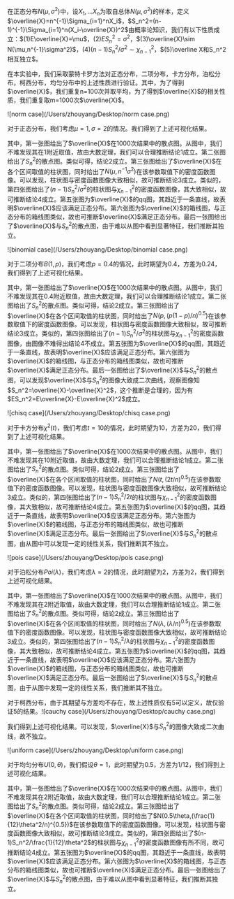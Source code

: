 在正态分布$N(\mu,\sigma^2)$中，设$X_1,...X_n$为取自总体$N(\mu,\sigma^2)$的样本，定义$\overline{X}=n^{-1}\Sigma_{i=1}^nX_i$，$S_n^2=(n-1)^{-1}\Sigma_{i=1}^n(X_i-\overline{X})^2$由概率论知识，我们有以下性质成立：$(1)E\overline{X}=\mu$，$(2)ES_n^2=\sigma^2$，$(3)\overline{X}\sim N(\mu,n^{-1}\sigma^2)$，$(4)(n-1)S_n^2/\sigma^2\sim \chi_{n-1}^2$，$(5)\overline X和S_n^2相互独立$。

在本实验中，我们采取蒙特卡罗方法对正态分布，二项分布，卡方分布，泊松分布，柯西分布，均匀分布中的上述性质进行验证。其中，为了得到$\overline{X}$，我们重复n=100次并取平均，为了得到$\overline{X}$的相关性质，我们重复取m=1000次$\overline{X}$。

![norm case](/Users/zhouyang/Desktop/norm case.png)

对于正态分布，我们考虑$\mu=1,\sigma=2$的情况。我们得到了上述可视化结果。

其中，第一张图给出了$\overline{X}$在1000次结果中的散点图。从图中，我们不难发现其在1附近取值，故由大数定理，我们可以合理推断结论1成立。第二张图给出了$S_n^2$的散点图。类似可得，结论2成立。第三张图给出了$\overline{X}$在各个区间取值的柱状图，同时给出了$N(\mu,n^{-1}\sigma^2)$在该参数取值下的密度函数图像。可以发现，柱状图与密度函数图像大致相似，故可推断结论3成立。类似的，第四张图给出了$(n-1)S_n^2/\sigma^2$的柱状图与$\chi^2_{n-1}$的密度函数图像，其大致相似，故可推断结论4成立。第五张图为$\overline{X}$的qq图，其趋近于一条直线，故表明$\overline{X}$应该满足正态分布。第六张图为$\overline{X}$的箱线图，与正态分布的箱线图类似，故也可推断$\overline{X}$满足正态分布。最后一张图给出了$\overline{X}$与$S_n^2$的散点图，由于难以从图中看到显著特征，我们推断其独立。

![binomial case](/Users/zhouyang/Desktop/binomial case.png)

对于二项分布$B(1,p)$，我们考虑$p=0.4$的情况，此时期望为0.4，方差为0.24，我们得到了上述可视化结果。

其中，第一张图给出了$\overline{X}$在1000次结果中的散点图。从图中，我们不难发现其在0.4附近取值，故由大数定理，我们可以合理推断结论1成立。第二张图给出了$S_n^2$的散点图。类似可得，结论2成立。第三张图给出了$\overline{X}$在各个区间取值的柱状图，同时给出了$N(p,(p(1-p)/n)^{0.5})$在该参数取值下的密度函数图像。可以发现，柱状图与密度函数图像大致相似，故可推断结论3成立。类似的，第四张图给出了$(n-1)S_n^2/\sigma^2$的柱状图与$\chi^2_{n-1}$的密度函数图像，由图像不难得出结论4不成立。第五张图为$\overline{X}$的qq图，其趋近于一条直线，故表明$\overline{X}$应该满足正态分布。第六张图为$\overline{X}$的箱线图，与正态分布的箱线图类似，故也可推断$\overline{X}$满足正态分布。最后一张图给出了$\overline{X}$与$S_n^2$的散点图，可以发现$\overline{X}$与$S_n^2$的图像大致成二次曲线，观察图像知$S_n^2=\overline{X}-\overline{X}^2$，这个推断是合理的，因为有$ES_n^2=E\overline{X}-E\overline{X}^2$成立。

![chisq case](/Users/zhouyang/Desktop/chisq case.png)

对于卡方分布$\chi^2(t)$，我们考虑$t=10$的情况，此时期望为10，方差为20，我们得到了上述可视化结果。

其中，第一张图给出了$\overline{X}$在1000次结果中的散点图。从图中，我们不难发现其在10附近取值，故由大数定理，我们可以合理推断结论1成立。第二张图给出了$S_n^2$的散点图。类似可得，结论2成立。第三张图给出了$\overline{X}$在各个区间取值的柱状图，同时给出了$N(t,(2t/n)^{0.5})$在该参数取值下的密度函数图像。可以发现，柱状图与密度函数图像大致相似，故可推断结论3成立。类似的，第四张图给出了$(n-1)S_n^2/2t$的柱状图与$\chi^2_{n-1}$的密度函数图像，其大致相似，故可推断结论4成立。第五张图为$\overline{X}$的qq图，其趋近于一条直线，故表明$\overline{X}$应该满足正态分布。第六张图为$\overline{X}$的箱线图，与正态分布的箱线图类似，故也可推断$\overline{X}$满足正态分布。最后一张图给出了$\overline{X}$与$S_n^2$的散点图，由从图中可以发现一定的线性关系，我们推断其不独立。

![pois case](/Users/zhouyang/Desktop/pois case.png)

对于泊松分布$Poi(\lambda)$，我们考虑$\lambda=2$的情况，此时期望为2，方差为2，我们得到上述可视化结果。

其中，第一张图给出了$\overline{X}$在1000次结果中的散点图。从图中，我们不难发现其在2附近取值，故由大数定理，我们可以合理推断结论1成立。第二张图给出了$S_n^2$的散点图。类似可得，结论2成立。第三张图给出了$\overline{X}$在各个区间取值的柱状图，同时给出了$N(\lambda,(\lambda/n)^{0.5})$在该参数取值下的密度函数图像。可以发现，柱状图与密度函数图像大致相似，故可推断结论3成立。类似的，第四张图给出了$(n-1)S_n^2/\lambda$的柱状图与$\chi^2_{n-1}$的密度函数图像，其大致相似，故可推断结论4成立。第五张图为$\overline{X}$的qq图，其趋近于一条直线，故表明$\overline{X}$应该满足正态分布。第六张图为$\overline{X}$的箱线图，与正态分布的箱线图类似，故也可推断$\overline{X}$满足正态分布。最后一张图给出了$\overline{X}$与$S_n^2$的散点图，由于从图中发现一定的线性关系，我们推断其不独立。

对于柯西分布，由于其期望与方差均不存在，故上述性质仅有5可以定义，故仅验证5的结果。![cauchy case](/Users/zhouyang/Desktop/cauchy case.png)

我们得到上述可视化结果。可以发现，$\overline{X}$与$S_n^2$的图像大致成二次曲线，故不独立。

![uniform case](/Users/zhouyang/Desktop/uniform case.png)

对于均匀分布$U(0,\theta)$，我们假设$\theta=1$，此时期望为0.5，方差为1/12，我们得到上述可视化结果。

其中，第一张图给出了$\overline{X}$在1000次结果中的散点图。从图中，我们不难发现其在2附近取值，故由大数定理，我们可以合理推断结论1成立。第二张图给出了$S_n^2$的散点图。类似可得，结论2成立。第三张图给出了$\overline{X}$在各个区间取值的柱状图，同时给出了$N(0.5\theta,(\frac{1}{12}\theta^2/n)^{0.5})$在该参数取值下的密度函数图像。可以发现，柱状图与密度函数图像大致相似，故可推断结论3成立。类似的，第四张图给出了$(n-1)S_n^2/\frac{1}{12}\theta^2$的柱状图与$\chi^2_{n-1}$的密度函数图像有所不同，故可推断结论4成立。第五张图为$\overline{X}$的qq图，其趋近于一条直线，故表明$\overline{X}$应该满足正态分布。第六张图为$\overline{X}$的箱线图，与正态分布的箱线图类似，故也可推断$\overline{X}$满足正态分布。最后一张图给出了$\overline{X}$与$S_n^2$的散点图，由于难以从图中看到显著特征，我们推断其独立。